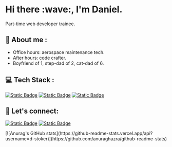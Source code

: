 <!-- **D-Stoker/D-Stoker** is a ✨ _special_ ✨ repository because its `README.md` (this file) appears on your GitHub profile. -->

<h1 align="auto">Hi there :wave:, I'm Daniel.</h1>
  <p dir="auto">Part-time web developer trainee.</p>
<h2 align="auto">🔭 About me :</h2>
  <ul dir="auto">
    <li>Office hours: aerospace maintenance tech.
    <li>After hours: code crafter.
    <li>Boyfriend of 1, step-dad of 2, cat-dad of 6.
  </ul>
<h2 align="auto">💻 Tech Stack :</h2>
  <p dir="auto">
    <a href="https://www.w3.org/html/" target="_blank"><img alt="Static Badge" src="https://img.shields.io/badge/HTML5-badge?style=for-the-badge&logo=html5&logoColor=white&color=%23E34F26"></a> <a href="https://www.w3schools.com/css/" target="_blank"><img alt="Static Badge" src="https://img.shields.io/badge/CSS3-badge?style=for-the-badge&logo=css3&logoColor=white&color=%231572B6"></a> <a href="https://www.netlify.com/" target="_blank"><img alt="Static Badge" src="https://img.shields.io/badge/NETLIFY-badge?style=for-the-badge&logo=netlify&logoColor=white&color=%2300C7B7"></a>
  </p>
<h2 align="auto">📧 Let's connect:</h2>
  <p dir="auto">
    <a href="https://www.instagram.com/djes1983/" target="_blank"><img alt="Static Badge" src="https://img.shields.io/badge/Instagram-badge?style=flat&logo=instagram&logoColor=white&color=%23FF0069"></a>
    <a href="https://www.linkedin.com/in/daniel-stoker/" target="_blank"><img alt="Static Badge" src="https://img.shields.io/badge/Daniel-badge?style=flat&logo=linkedin&logoColor=white&color=%230A66C2">
</a>
  </p>
[![Anurag's GitHub stats](https://github-readme-stats.vercel.app/api?username=d-stoker)](https://github.com/anuraghazra/github-readme-stats)
